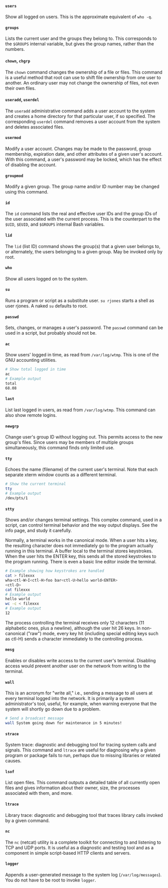 #### `users`
Show all logged on users. This is the approximate equivalent of `who -q`.

#### `groups`
Lists the current user and the groups they belong to. This corresponds to the `$GROUPS` internal variable, but gives the group names, rather than the numbers.

#### `chown`, `chgrp`
The `chown` command changes the ownership of a file or files. This command is a useful method that root can use to shift file ownership from one user to another. An ordinary user may not change the ownership of files, not even their own files.

#### `useradd`, `userdel`
The `useradd` administrative command adds a user account to the system and creates a home directory for that particular user, if so specified. The corresponding `userdel` command removes a user account from the system and deletes associated files.

#### `usermod`
Modify a user account. Changes may be made to the password, group membership, expiration date, and other attributes of a given user's account. With this command, a user's password may be locked, which has the effect of disabling the account.

#### `groupmod`
Modify a given group. The group name and/or ID number may be changed using this command.

#### `id`
The `id` command lists the real and effective user IDs and the group IDs of the user associated with the current process. This is the counterpart to the `$UID`, `$EUID`, and `$GROUPS` internal Bash variables.

#### `lid`
The `lid` (list ID) command shows the group(s) that a given user belongs to, or alternately, the users belonging to a given group. May be invoked only by root.

#### `who`
Show all users logged on to the system.

#### `su`
Runs a program or script as a substitute user. `su rjones` starts a shell as user rjones. A naked `su` defaults to root.

#### `passwd`
Sets, changes, or manages a user's password. The `passwd` command can be used in a script, but probably should not be.

#### `ac`
Show users' logged in time, as read from `/var/log/wtmp`. This is one of the GNU accounting utilities.

```bash
# Show total logged in time
ac
# Example output
total
68.08
```

#### `last`
List last logged in users, as read from `/var/log/wtmp`. This command can also show remote logins.

#### `newgrp`
Change user's group ID without logging out. This permits access to the new group's files. Since users may be members of multiple groups simultaneously, this command finds only limited use.

#### `tty`
Echoes the name (filename) of the current user's terminal. Note that each separate xterm window counts as a different terminal.

```bash
# Show the current terminal
tty
# Example output
/dev/pts/1
```

#### `stty`
Shows and/or changes terminal settings. This complex command, used in a script, can control terminal behavior and the way output displays. See the info page, and study it carefully.

Normally, a terminal works in the canonical mode. When a user hits a key, the resulting character does not immediately go to the program actually running in this terminal. A buffer local to the terminal stores keystrokes. When the user hits the ENTER key, this sends all the stored keystrokes to the program running. There is even a basic line editor inside the terminal.

```bash
# Example showing how keystrokes are handled
cat > filexxx
wha<ctl-W>I<ctl-H>foo bar<ctl-U>hello world<ENTER>
<ctl-D>
cat filexxx
# Example output
hello world
wc -c < filexxx
# Example output
12
```

The process controlling the terminal receives only 12 characters (11 alphabetic ones, plus a newline), although the user hit 26 keys. In non-canonical ("raw") mode, every key hit (including special editing keys such as ctl-H) sends a character immediately to the controlling process.

#### `mesg`
Enables or disables write access to the current user's terminal. Disabling access would prevent another user on the network from writing to the terminal.

#### `wall`
This is an acronym for "write all," i.e., sending a message to all users at every terminal logged into the network. It is primarily a system administrator's tool, useful, for example, when warning everyone that the system will shortly go down due to a problem.

```bash
# Send a broadcast message
wall System going down for maintenance in 5 minutes!
```

#### `strace`
System trace: diagnostic and debugging tool for tracing system calls and signals. This command and `ltrace` are useful for diagnosing why a given program or package fails to run, perhaps due to missing libraries or related causes.

#### `lsof`
List open files. This command outputs a detailed table of all currently open files and gives information about their owner, size, the processes associated with them, and more.

#### `ltrace`
Library trace: diagnostic and debugging tool that traces library calls invoked by a given command.

#### `nc`
The `nc` (netcat) utility is a complete toolkit for connecting to and listening to TCP and UDP ports. It is useful as a diagnostic and testing tool and as a component in simple script-based HTTP clients and servers.

#### `logger`
Appends a user-generated message to the system log (`/var/log/messages`). You do not have to be root to invoke `logger`.